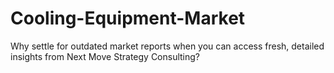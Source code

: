 # Cooling-Equipment-Market
Why settle for outdated market reports when you can access fresh, detailed insights from Next Move Strategy Consulting?
